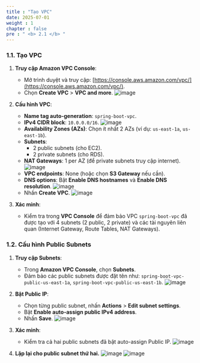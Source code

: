 ```yaml
---
title : "Tạo VPC"
date: 2025-07-01
weight : 1
chapter : false
pre : " <b> 2.1 </b> "
---
```

### 1.1. Tạo VPC

1. **Truy cập Amazon VPC Console**:
   - Mở trình duyệt và truy cập: [https://console.aws.amazon.com/vpc/](https://console.aws.amazon.com/vpc/).
   - Chọn **Create VPC** > **VPC and more**.
   ![image](/images/tao_vpc/screenshot_1752387940.png)
2. **Cấu hình VPC**:
   - **Name tag auto-generation**: `spring-boot-vpc`.
   - **IPv4 CIDR block**: `10.0.0.0/16`.
   ![image](/images/tao_vpc/screenshot_1752388342.png)
   - **Availability Zones (AZs)**: Chọn ít nhất 2 AZs (ví dụ: `us-east-1a`, `us-east-1b`).
   - **Subnets**: 
     - 2 public subnets (cho EC2).
     - 2 private subnets (cho RDS).
   - **NAT Gateways**: 1 per AZ (để private subnets truy cập internet).
   ![image](/images/tao_vpc/screenshot_1752388383.png)
   - **VPC endpoints**: None (hoặc chọn **S3 Gateway** nếu cần).
   - **DNS options**: Bật **Enable DNS hostnames** và **Enable DNS resolution**.
   ![image](/images/tao_vpc/screenshot_1752388459.png)
   - Nhấn **Create VPC**.
   ![image](/images/tao_vpc/screenshot_1752388666.png)

3. **Xác minh**:
   - Kiểm tra trong **VPC Console** để đảm bảo VPC `spring-boot-vpc` đã được tạo với 4 subnets (2 public, 2 private) và các tài nguyên liên quan (Internet Gateway, Route Tables, NAT Gateways).

### 1.2. Cấu hình Public Subnets

1. **Truy cập Subnets**:
   - Trong **Amazon VPC Console**, chọn **Subnets**.
   - Đảm bảo các public subnets được đặt tên như: `spring-boot-vpc-public-us-east-1a`, `spring-boot-vpc-public-us-east-1b`.
   ![image](/images/cau_hinh_public_subnets/screenshot_1752388960.png)
2. **Bật Public IP**:
   - Chọn từng public subnet, nhấn **Actions** > **Edit subnet settings**.
   - Bật **Enable auto-assign public IPv4 address**.
   - Nhấn **Save**.
   ![image](/images/cau_hinh_public_subnets/screenshot_1752388997.png)

3. **Xác minh**:
   - Kiểm tra cả hai public subnets đã bật auto-assign Public IP.
   ![image](/images/cau_hinh_public_subnets/screenshot_1752389021.png)
4. **Lặp lại cho public subnet thứ hai.**
   ![image](/images/cau_hinh_public_subnets/screenshot_1752389143.png)
   ![image](/images/cau_hinh_public_subnets/screenshot_1752389179.png)